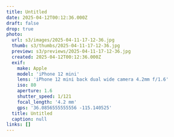 ```yaml
---
title: Untitled
date: 2025-04-12T00:12:36.000Z
draft: false
drop: true
photo:
  url: s3/images/2025-04-11-17-12-36.jpg
  thumb: s3/thumbs/2025-04-11-17-12-36.jpg
  preview: s3/previews/2025-04-11-17-12-36.jpg
  created: 2025-04-12T00:12:36.000Z
  exif:
    make: Apple
    model: 'iPhone 12 mini'
    lens: 'iPhone 12 mini back dual wide camera 4.2mm f/1.6'
    iso: 80
    aperture: 1.6
    shutter_speed: 1/121
    focal_length: '4.2 mm'
    gps: '36.0856555555556 -115.140525'
  title: Untitled
  caption: null
links: []
---
```


